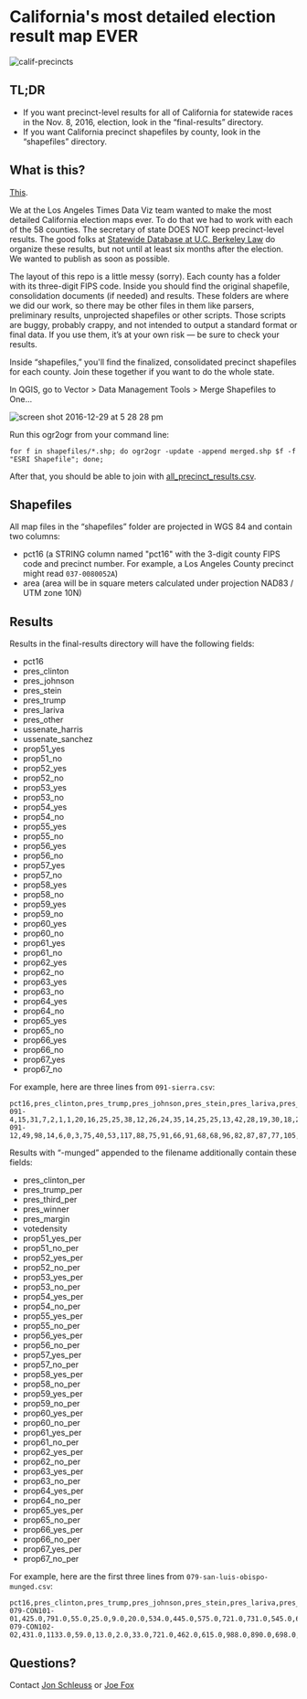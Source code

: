# California's most detailed election result map EVER

![calif-precincts](https://cloud.githubusercontent.com/assets/695934/21558065/5e417640-cde9-11e6-85d1-ebfa1eb49178.png)

## TL;DR
- If you want precinct-level results for all of California for statewide races in the Nov. 8, 2016, election, look in the “final-results” directory.
- If you want California precinct shapefiles by county, look in the “shapefiles” directory.

## What is this?

[This](http://www.latimes.com/projects/la-pol-ca-california-neighborhood-election-results/).

We at the Los Angeles Times Data Viz team wanted to make the most detailed California election maps ever. To do that we had to work with each of the 58 counties. The secretary of state DOES NOT keep precinct-level results. The good folks at [Statewide Database at U.C. Berkeley Law](http://statewidedatabase.org) do organize these results, but not until at least six months after the election. We wanted to publish as soon as possible.

The layout of this repo is a little messy (sorry). Each county has a folder with its three-digit FIPS code. Inside you should find the original shapefile, consolidation documents (if needed) and results. These folders are where we did our work, so there may be other files in them like parsers, preliminary results, unprojected shapefiles or other scripts. Those scripts are buggy, probably crappy, and not intended to output a standard format or final data. If you use them, it’s at your own risk — be sure to check your results.

Inside “shapefiles,” you'll find the finalized, consolidated precinct shapefiles for each county. Join these together if you want to do the whole state.

In QGIS, go to Vector > Data Management Tools > Merge Shapefiles to One…

![screen shot 2016-12-29 at 5 28 28 pm](https://cloud.githubusercontent.com/assets/695934/21558288/3fa2a198-cdec-11e6-90be-0e836d87b13f.png)

Run this ogr2ogr from your command line:

```
for f in shapefiles/*.shp; do ogr2ogr -update -append merged.shp $f -f "ESRI Shapefile"; done;
```

After that, you should be able to join with [all_precinct_results.csv](https://github.com/datadesk/california-2016-election-precinct-maps/blob/master/final-results/all_precinct_results.csv).

## Shapefiles
All map files in the “shapefiles” folder are projected in WGS 84 and contain two columns:
- pct16 (a STRING column named "pct16" with the 3-digit county FIPS code and precinct number. For example, a Los Angeles County precinct might read `037-0080052A`)
- area (area will be in square meters calculated under projection NAD83 / UTM zone 10N)


## Results
Results in the final-results directory will have the following fields:
- pct16
- pres_clinton
- pres_johnson
- pres_stein
- pres_trump
- pres_lariva
- pres_other
- ussenate_harris
- ussenate_sanchez
- prop51_yes
- prop51_no
- prop52_yes
- prop52_no
- prop53_yes
- prop53_no
- prop54_yes
- prop54_no
- prop55_yes
- prop55_no
- prop56_yes
- prop56_no
- prop57_yes
- prop57_no
- prop58_yes
- prop58_no
- prop59_yes
- prop59_no
- prop60_yes
- prop60_no
- prop61_yes
- prop61_no
- prop62_yes
- prop62_no
- prop63_yes
- prop63_no
- prop64_yes
- prop64_no
- prop65_yes
- prop65_no
- prop66_yes
- prop66_no
- prop67_yes
- prop67_no

For example, here are three lines from `091-sierra.csv`:
```
pct16,pres_clinton,pres_trump,pres_johnson,pres_stein,pres_lariva,pres_other,ussenate_harris,ussenate_sanchez,prop51_yes,prop51_no,prop52_yes,prop52_no,prop53_yes,prop53_no,prop54_yes,prop54_no,prop55_yes,prop55_no,prop56_yes,prop56_no,prop57_yes,prop57_no,prop58_yes,prop58_no,prop59_yes,prop59_no,prop60_yes,prop60_no,prop61_yes,prop61_no,prop62_yes,prop62_no,prop63_yes,prop63_no,prop64_yes,prop64_no,prop65_yes,prop65_no,prop66_yes,prop66_no,prop67_yes,prop67_no
091-4,15,31,7,2,1,1,20,16,25,25,38,12,26,24,35,14,25,25,13,42,28,19,30,18,27,21,17,27,17,30,18,32,8,46,31,22,15,34,23,19,19,29
091-12,49,98,14,6,0,3,75,40,53,117,88,75,91,66,91,68,68,96,82,87,87,77,105,57,69,84,47,114,58,94,49,117,51,117,86,85,60,104,80,74,75,94
```

Results with “-munged” appended to the filename additionally contain these fields:
- pres_clinton_per
- pres_trump_per
- pres_third_per
- pres_winner
- pres_margin
- votedensity
- prop51_yes_per
- prop51_no_per
- prop52_yes_per
- prop52_no_per
- prop53_yes_per
- prop53_no_per
- prop54_yes_per
- prop54_no_per
- prop55_yes_per
- prop55_no_per
- prop56_yes_per
- prop56_no_per
- prop57_yes_per
- prop57_no_per
- prop58_yes_per
- prop58_no_per
- prop59_yes_per
- prop59_no_per
- prop60_yes_per
- prop60_no_per
- prop61_yes_per
- prop61_no_per
- prop62_yes_per
- prop62_no_per
- prop63_yes_per
- prop63_no_per
- prop64_yes_per
- prop64_no_per
- prop65_yes_per
- prop65_no_per
- prop66_yes_per
- prop66_no_per
- prop67_yes_per
- prop67_no_per

For example, here are the first three lines from `079-san-luis-obispo-munged.csv`:
```
pct16,pres_clinton,pres_trump,pres_johnson,pres_stein,pres_lariva,pres_other,ussenate_harris,ussenate_sanchez,prop51_yes,prop51_no,prop52_yes,prop52_no,prop53_yes,prop53_no,prop54_yes,prop54_no,prop55_yes,prop55_no,prop56_yes,prop56_no,prop57_yes,prop57_no,prop58_yes,prop58_no,prop59_yes,prop59_no,prop60_yes,prop60_no,prop61_yes,prop61_no,prop62_yes,prop62_no,prop63_yes,prop63_no,prop64_yes,prop64_no,prop65_yes,prop65_no,prop66_yes,prop66_no,prop67_yes,prop67_no,pres_clinton_per,pres_trump_per,pres_third_per,pres_winner,pres_margin,votedensity,prop51_yes_per,prop51_no_per,prop52_yes_per,prop52_no_per,prop53_yes_per,prop53_no_per,prop54_yes_per,prop54_no_per,prop55_yes_per,prop55_no_per,prop56_yes_per,prop56_no_per,prop57_yes_per,prop57_no_per,prop58_yes_per,prop58_no_per,prop59_yes_per,prop59_no_per,prop60_yes_per,prop60_no_per,prop61_yes_per,prop61_no_per,prop62_yes_per,prop62_no_per,prop63_yes_per,prop63_no_per,prop64_yes_per,prop64_no_per,prop65_yes_per,prop65_no_per,prop66_yes_per,prop66_no_per,prop67_yes_per,prop67_no_per
079-CON101-01,425.0,791.0,55.0,25.0,9.0,20.0,534.0,445.0,575.0,721.0,731.0,545.0,659.0,593.0,755.0,507.0,626.0,665.0,569.0,744.0,669.0,622.0,821.0,466.0,469.0,740.0,472.0,772.0,415.0,847.0,373.0,913.0,452.0,859.0,669.0,639.0,574.0,698.0,751.0,483.0,582.0,703.0,32.08,59.7,8.23,trump,27.62,12.933280416945047,44.37,55.63,57.29,42.71,52.64,47.36,59.83,40.17,48.49,51.51,43.34,56.66,51.82,48.18,63.79,36.21,38.79,61.21,37.94,62.06,32.88,67.12,29.0,71.0,34.48,65.52,51.15,48.85,45.13,54.87,60.86,39.14,45.29,54.71
079-CON102-02,431.0,1133.0,59.0,13.0,2.0,33.0,721.0,462.0,615.0,988.0,890.0,698.0,866.0,689.0,973.0,595.0,728.0,865.0,681.0,966.0,809.0,804.0,991.0,619.0,601.0,927.0,548.0,1007.0,468.0,1104.0,360.0,1252.0,478.0,1150.0,894.0,754.0,635.0,960.0,946.0,586.0,712.0,893.0,25.79,67.8,6.4,trump,42.01,17.549261359524948,38.37,61.63,56.05,43.95,55.69,44.31,62.05,37.95,45.7,54.3,41.35,58.65,50.15,49.85,61.55,38.45,39.33,60.67,35.24,64.76,29.77,70.23,22.33,77.67,29.36,70.64,54.25,45.75,39.81,60.19,61.75,38.25,44.36,55.64
```




## Questions?
Contact [Jon Schleuss](https://twitter.com/gaufre) or [Joe Fox](https://twitter.com/joemfox) 
